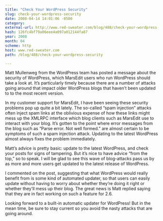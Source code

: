 ```yaml
---
title: "Check Your WordPress Security"
slug: check-your-wordpress-security
date: 2008-04-14 14:01:06 -0500
category: 
external-url: http://www.red-sweater.com/blog/488/check-your-wordpress-security
hash: 126fc4bf79a06eee4a097a012144fa87
year: 2008
month: 04
scheme: http
host: www.red-sweater.com
path: /blog/488/check-your-wordpress-security

---
```


Matt Mullenweg from the WordPress team has posted a message about the security of WordPress, which MarsEdit users who run WordPress should take a look at. It’s particularly timely because there are a number of attacks going around that impact older WordPress blogs that haven’t been updated to to the most recent version.


In my customer support for MarsEdit, I have been seeing these security problems pop up quite a bit lately. The so-called “spam injection” attacks often inject spam links at the oblivious expense of how these links might mess up the XMLRPC interface which blog clients such as MarsEdit use to interact with your blog. It’s gotten to the point where error messages from the blog such as “Parse error. Not well formed.” are almost certain to be symptoms of such a spam injection attack. Updating to the latest WordPress almost always fixes the problem immediately.



Matt’s advice is pretty basic: update to the latest WordPress, and check your posts for signs of tampering. But it’s nice to have advice “from the top,” so to speak. I will be glad to see this wave of blog-attacks pass us by as more and more users get updated to the latest release of WordPress.



I commented on the post, suggesting that what WordPress would really benefit from is some kind of automated updater, so that users can easily update without having to worry about whether they’re doing it right or whether they’ll mess up their blog. The great news is Matt replied saying that they are in fact working on such a feature for 2.6.



Looking forward to a built-in automatic updater for WordPress! But in the mean time, be sure to stay current so you avoid the nasty attacks that are going around.

